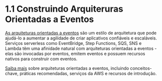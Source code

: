 # 1.1 Construindo Arquiteruras Orientadas a Eventos

[As arquiteturas orientadas a eventos](https://serverlessland.com/event-driven-architecture) são um estilo de arquitetura que pode ajudá-lo a aumentar a agilidade de criar aplicativos confiáveis ​​e escaláveis. Serviços serverless como EventBridge, Step Functions, SQS, SNS e Lambda têm uma afinidade natural com arquiteturas orientadas a eventos - elas são invocadas por eventos, emitem eventos e possuem recursos nativos para construir com eventos.

[Saiba mais](https://serverlessland.com/event-driven-architecture) sobre arquiteturas orientadas a eventos, incluindo conceitos-chave, práticas recomendadas, serviços da AWS e recursos de introdução.
